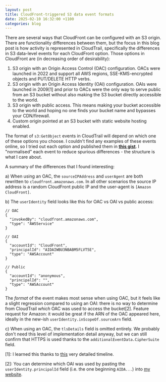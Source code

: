 ```yaml
---
layout: post
title: CloudFront-triggered S3 data event formats
date: 2025-02-10 16:32:00 +1100
categories: blog
---
```


There are several ways that CloudFront can be configured with an S3 origin. There
are functionality differences between them, but the focus in this blog post is
how activity is represented in CloudTrail, specifically the differences in S3
data-level events for each CloudFront option. Those options in CloudFront are 
(in decreasing order of desirability):

1. S3 origin with an Origin Access Control (OAC) configuration. OACs were launched
   in 2022 and support all AWS regions, SSE-KMS-encrypted objects and PUT/DELETE
   HTTP verbs. 
2. S3 origin with an Origin Access Identity (OAI) configuration. OAIs were 
   launched in 2009[1] and prior to OACs were the only way to serve public from
   an S3 bucket without also making the S3 bucket directly accessible to the 
   world.
3. S3 origin with public access. This means making your bucket accessible to the
   world and hoping no one finds your bucket name and bypasses your CDN/firewall.
4. Custom origin pointed at an S3 bucket with static website hosting enabled.

The format of `s3:GetObject` events in CloudTrail will depend on which one of
these options you choose. I couldn't find any examples of these events online,
so I tried out each option and published them in [**this gist**][gist]. I 
"normalised" each event to reduce spurious differences - the structure is what 
I care about.

A summary of the differences that I found interesting:

a) When using an OAC, the `sourceIPAddress` and `userAgent` are both rewritten
to `cloudfront.amazonaws.com`. In all other scenarios the source IP address
is a random CloudFront public IP and the user-agent is `[Amazon CloudFront]`.

b) The `userIdentity` field looks like this for OAC vs OAI vs public access:

```json5
// OAC
{
  "invokedBy": "cloudfront.amazonaws.com",
  "type": "AWSService"
}

// OAI
{
  "accountId": "CloudFront",
  "principalId": "AIDAIWBU3NBABM5FLVT5E",
  "type": "AWSAccount"
}

// Public
{
  "accountId": "anonymous",
  "principalId": "",
  "type": "AWSAccount"
}
```

The _format_ of the event makes most sense when using OAC, but it feels like a
slight regression compared to using an OAI: there is no way to determine from
CloudTrail _which_ OAC was used to access the bucket[2]. Feature request for Amazon:
it would be great if the ARN of the OAC appeared here, ideally in the new-ish
`userIdentity.inScopeOf.sourceArn` field. 

c) When using an OAC, the `tlsDetails` field is omitted entirely. We probably
don't need this level of implementation detail anyway, but we can still confirm
that HTTPS is used thanks to the `additionalEventData.CipherSuite` field.

[1]: I learned this thanks to [this][timeline] very detailed timeline.

[2]: You can determine which OAI was used by pasting the `userIdentity.principalId`
field (i.e. the one beginning `AIDA...`) into [my website][awsid].

[gist]: https://gist.github.com/aidansteele/31d6055de2ec98e31807fdf96511b4c6
[timeline]: https://hidekazu-konishi.com/entry/aws_history_and_timeline_amazon_s3.html
[awsid]: https://awsid.dev.ak2.au/
